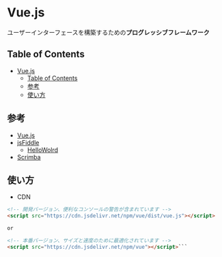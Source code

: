 # Vue.js

ユーザーインターフェースを構築するための**プログレッシブフレームワーク**

## Table of Contents

- [Vue.js](#vuejs)
  - [Table of Contents](#table-of-contents)
  - [参考](#%E5%8F%82%E8%80%83)
  - [使い方](#%E4%BD%BF%E3%81%84%E6%96%B9)

## 参考

- [Vue.js](https://jp.vuejs.org/)
- [jsFiddle](https://jsfiddle.net/boilerplate/vue)
  - [HelloWolrd](https://jsfiddle.net/chrisvfritz/50wL7mdz/)
- [Scrimba](https://scrimba.com/playlist/pXKqta)

## 使い方

- CDN

```HTML
<!-- 開発バージョン、便利なコンソールの警告が含まれています -->
<script src="https://cdn.jsdelivr.net/npm/vue/dist/vue.js"></script>

or

<!-- 本番バージョン、サイズと速度のために最適化されています -->
<script src="https://cdn.jsdelivr.net/npm/vue"></script>```



